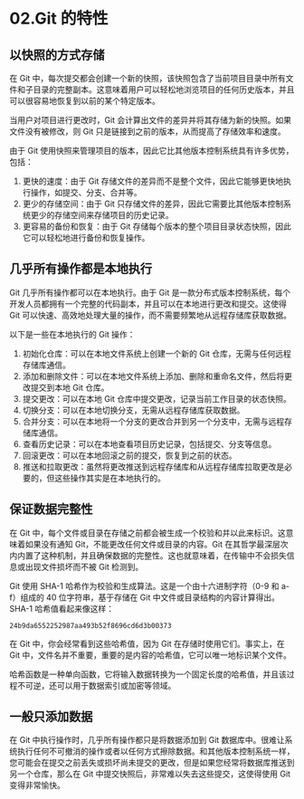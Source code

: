 # 02.Git 的特性

## 以快照的方式存储

在 Git 中，每次提交都会创建一个新的快照，该快照包含了当前项目目录中所有文件和子目录的完整副本。这意味着用户可以轻松地浏览项目的任何历史版本，并且可以很容易地恢复到以前的某个特定版本。

当用户对项目进行更改时，Git 会计算出文件的差异并将其存储为新的快照。如果文件没有被修改，则 Git 只是链接到之前的版本，从而提高了存储效率和速度。

由于 Git 使用快照来管理项目的版本，因此它比其他版本控制系统具有许多优势，包括：

1. 更快的速度：由于 Git 存储文件的差异而不是整个文件，因此它能够更快地执行操作，如提交、分支、合并等。
2. 更少的存储空间：由于 Git 只存储文件的差异，因此它需要比其他版本控制系统更少的存储空间来存储项目的历史记录。
3. 更容易的备份和恢复：由于 Git 存储每个版本的整个项目目录状态快照，因此它可以轻松地进行备份和恢复操作。

## 几乎所有操作都是本地执行

Git 几乎所有操作都可以在本地执行。由于 Git 是一款分布式版本控制系统，每个开发人员都拥有一个完整的代码副本，并且可以在本地进行更改和提交。这使得 Git 可以快速、高效地处理大量的操作，而不需要频繁地从远程存储库获取数据。

以下是一些在本地执行的 Git 操作：

1. 初始化仓库：可以在本地文件系统上创建一个新的 Git 仓库，无需与任何远程存储库通信。
2. 添加和删除文件：可以在本地文件系统上添加、删除和重命名文件，然后将更改提交到本地 Git 仓库。
3. 提交更改：可以在本地 Git 仓库中提交更改，记录当前工作目录的状态快照。
4. 切换分支：可以在本地切换分支，无需从远程存储库获取数据。
5. 合并分支：可以在本地将一个分支的更改合并到另一个分支中，无需与远程存储库通信。
6. 查看历史记录：可以在本地查看项目历史记录，包括提交、分支等信息。
7. 回滚更改：可以在本地回滚之前的提交，恢复到之前的状态。
8. 推送和拉取更改：虽然将更改推送到远程存储库和从远程存储库拉取更改是必要的，但这些操作其实是在本地执行的。

## 保证数据完整性

在 Git 中，每个文件或目录在存储之前都会被生成一个校验和并以此来标识。这意味着如果没有通知 Git，不能更改任何文件或目录的内容。Git 在其哲学最深层次内内置了这种机制，并且确保数据的完整性。这也就意味着，在传输中不会损失信息或出现文件损坏而不被 Git 检测到。

Git 使用 SHA-1 哈希作为校验和生成算法。这是一个由十六进制字符（0-9 和 a-f）组成的 40 位字符串，基于存储在 Git 中文件或目录结构的内容计算得出。SHA-1 哈希值看起来像这样：

```hash
24b9da6552252987aa493b52f8696cd6d3b00373
```

在 Git 中，你会经常看到这些哈希值，因为 Git 在存储时使用它们。事实上，在 Git 中，文件名并不重要，重要的是内容的哈希值，它可以唯一地标识某个文件。

哈希函数是一种单向函数，它将输入数据转换为一个固定长度的哈希值，并且该过程不可逆，还可以用于数据索引或加密等领域。

## 一般只添加数据

在 Git 中执行操作时，几乎所有操作都只是将数据添加到 Git 数据库中。很难让系统执行任何不可撤消的操作或者以任何方式擦除数据。和其他版本控制系统一样，您可能会在提交之前丢失或损坏尚未提交的更改，但是如果您经常将数据库推送到另一个仓库，那么在 Git 中提交快照后，非常难以失去这些提交，这使得使用 Git 变得非常愉快。
